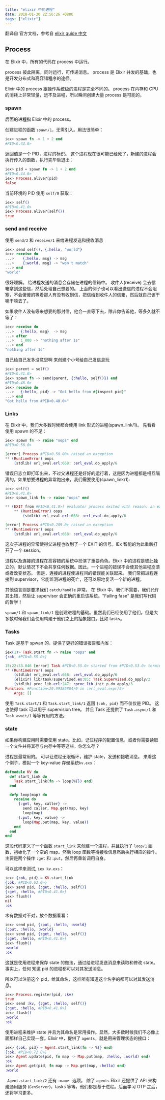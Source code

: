 ```yaml
---
title: "elixir 中的进程"
date: 2018-01-30 22:56:26 +0800 
tags: ["elixir"]
---
```


翻译自 官方文档，参考自 [elixir guide 中文]( https://github.com/elixir-lang-china/elixir_guide_cn/blob/master/getting_started/Chapter11.md)


## Process

在 Elixir 中，所有的代码在 process 中运行。

process 彼此隔离，同时运行，可传递消息。
process 是 Elixir 并发的基础，也是开发分布式和高容错程序的途径。


Elixir 中的 process 跟操作系统级的进程是完全不同的。
process 在内存和 CPU 的消耗上非常轻量，远不及进程，所以瞬间创建大量 process 是可能的。


### spawn

后面的进程指 Elixir 中的 process。

创建进程的函数 `spawn/1`，无需引入。用法很简单：

```elixir
iex> spawn fn -> 1 + 2 end
#PID<0.43.0>
```

返回值是一个 PID，进程的标识。
这个进程现在很可能已经死了，新建的进程会执行传入的函数，执行完毕后退出：


```elixir
iex> pid = spawn fn -> 1 + 2 end
#PID<0.44.0>
iex> Process.alive?(pid)
false
```

当前环境的 PID 使用 `self/0` 获取：

```elixir
iex> self()
#PID<0.41.0>
iex> Process.alive?(self())
true
```


### send and receive

使用 `send/2` 和 `receive/1` 来给进程发送和接收消息

```elixir
iex> send self(), {:hello, "world"}
iex> receive do
...>    {:hello, msg} -> msg
...>    {:world, msg} -> "won't match"
...> end
"world"
```

很好理解。
给进程发送的消息会存储在进程的信箱中。
收件人(receive) 会去信箱拿到这些信，然后处理自己想要的。
上面的例子也可以看出送信的进程不会阻塞，不会傻傻的等着那人有没有收到信，把信给到收件人的信箱，然后就自己该干嘛干嘛去了。

如果收件人没有等来想要的那封信，他会一直等下去，除非你告诉他，等多久就不等了：

```elixir
iex> receive do
...>   {:hello, msg}  -> msg
...> after
...>   1_000 -> "nothing after 1s"
...> end
"nothing after 1s"
```


自己给自己发多没意思啊
来创建个小号给自己发信息玩

```elixir
iex> parent = self()
#PID<0.41.0>
iex> spawn fn -> send(parent, {:hello, self()}) end
#PID<0.48.0>
iex> receive do
...>   {:hello, pid} -> "Got hello from #{inspect pid}"
...> end
"Got hello from #PID<0.48.0>"
```


### Links

在 Elixir 中，我们大多数时候都会使用 link 形式的进程(spawn_link/1)。
先看看使用 spawn 的不足：

```elixir
iex> spawn fn -> raise "oops" end
#PID<0.58.0>

[error] Process #PID<0.58.00> raised an exception
** (RuntimeError) oops
    (stdlib) erl_eval.erl:668: :erl_eval.do_apply/6
```

错误日志立即打印出来，不过父进程还是好好的运行着，这是因为进程都是相互隔离的。如果想要进程的异常跑出来，我们需要使用(spawn_link/1):

```elixir
iex> self()
#PID<0.41.0>
iex> spawn_link fn -> raise "oops" end

** (EXIT from #PID<0.41.0>) evaluator process exited with reason: an exception was raised:
    ** (RuntimeError) oops
        (stdlib) erl_eval.erl:668: :erl_eval.do_apply/6

[error] Process #PID<0.289.0> raised an exception
** (RuntimeError) oops
    (stdlib) erl_eval.erl:668: :erl_eval.do_apply/6
```

这次子进程的异常使得父进程也收到了一个 EXIT 的信号。IEx 智能的为此重新打开了一个 session。

进程以及连接的进程在高容错的系统中扮演了重要角色。Elixir 中的进程是彼此独立的，默认情况下不会共享任何数据。因此，一个进程的错误不会使其他进程崩溃或者改变状态。
但是，连接的进程使进程间的错误能关联起来。
我们常把进程连接到 supervisor，它能监测进程的死亡，还可以原地复活一个新的进程。

其他语言则是要求我们 `catch/handle` 异常。
在 Elixir 中，我们不需要，我们允许其出错，然后让 supervisor 会正确的重启该系统。"Failing fase" 是我们写代码的哲学！

`spawn/1` 和 `spawn_link/1` 是创建进程的基础。虽然我们已经使用了他们，但是大多数时候我们会使用构建于他们之上的抽象接口。比如 tasks。


### Tasks

Task 是基于 spwan 的，提供了更好的错误报告和内省：

```elixir
iex(1)> Task.start fn -> raise "oops" end
{:ok, #PID<0.55.0>}

15:22:33.046 [error] Task #PID<0.55.0> started from #PID<0.53.0> terminating
** (RuntimeError) oops
    (stdlib) erl_eval.erl:668: :erl_eval.do_apply/6
    (elixir) lib/task/supervised.ex:85: Task.Supervised.do_apply/2
    (stdlib) proc_lib.erl:247: :proc_lib.init_p_do_apply/3
Function: #Function<20.99386804/0 in :erl_eval.expr/5>
    Args: []
```

使用 `Task.start/1` 和 `Task.start_link/1` 返回 `{:ok, pid}` 而不仅仅是  PID。 这也使得 task 可以用于 supervision tree。
并且 Task 还提供了 `Task.async/1` 和 `Task.await/1` 等等有用的方法。


### state

如果你构建应用时需要使用 state。比如，记住程序的配置信息，或者你需要读取一个文件并将其存与内存中等等这些，你怎么存？

进程是最常用的。
可以让进程无限循环，维护 state，发送和接收消息。
来看这个例子，模拟一个 key-value 存储系统`kv.exs`：

```elixir
defmodule KV do
  def start_link do
    Task.start_link(fn -> loop(%{}) end)
  end

  defp loop(map) do
    receive do
      {:get, key, caller} ->
        send caller, Map.get(map, key)
        loop(map)
      {:put, key, value} ->
        loop(Map.put(map, key, value))
    end
  end
end
```

这段代码定义了一个函数 `start_link` 来创建一个进程，并且执行了 `loop/1` 函数，初始化了一个空的 map。然后 loop 函数等待接收信息然后执行相应的操作。主要是两个操作 `:get` 和 `:put`，然后再重新调用自身。

可以这样来测试, `iex kv.exs`：

```elixir
iex> {:ok, pid} = KV.start_link
{:ok, #PID<0.62.0>}
iex> send pid, {:get, :hello, self()}
{:get, :hello, #PID<0.41.0>}
iex> flush()
nil
:ok
```

木有数据对不对，放个数据看看：

```elixir
iex> send pid, {:put, :hello, :world}
{:put, :hello, :world}
iex> send pid, {:get, :hello, self()}
{:get, :hello, #PID<0.41.0>}
iex> flush()
:world
:ok
```

这就是使用进程来保存 state 的做法，通过给进程发送消息来读取和修改 state。
事实上，任何 知道 pid 的进程都可以对其发送消息。

所以可以注册这个 pid，给其命名，这样所有知道这个名字的都可以对其发送消息。

```elixir
iex> Process.register(pid, :kv)
true
iex> send :kv, {:get, :hello, self()}
{:get, :hello, #PID<0.41.0>}
iex> flush()
:world
:ok
```

使用进程来维护 state 并且为其命名是常用操作。显然，大多数时候我们不必像上面那样自己实现一套。Elixir 中，提供了 `agents`，就是用来管理状态的接口：

```elixir
iex> {:ok, pid} = Agent.start_link(fn -> %{} end)
{:ok, #PID<0.72.0>}
iex> Agent.update(pid, fn map -> Map.put(map, :hello, :world) end)
:ok
iex> Agent.get(pid, fn map -> Map.get(map, :hello) end)
:world
```

` Agent.start_link/2`  还有 `:name ` 选项。
除了 `agents` Elixir 还提供了 API 来构建通用服务 (`GenServer`)，tasks 等等，他们都是基于进程。后面学习 OTP 之后，还将学习更多。

